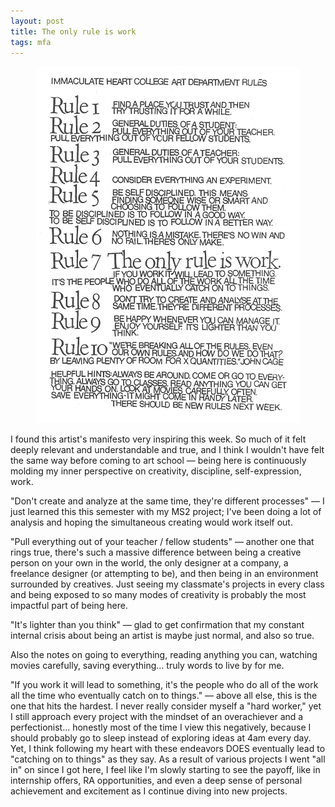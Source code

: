 ```yaml
---
layout: post
title: The only rule is work
tags: mfa
---
```

<figure>
  <img src="/assets/images/10_rules.jpg">
</figure>

I found this artist's manifesto very inspiring this week. So much of it felt deeply relevant and understandable and true, and I think I wouldn't have felt the same way before coming to art school — being here is continuously molding my inner perspective on creativity, discipline, self-expression, work.

"Don't create and analyze at the same time, they're different processes" — I just learned this this semester with my MS2 project; I've been doing a lot of analysis and hoping the simultaneous creating would work itself out. 

"Pull everything out of your teacher / fellow students" — another one that rings true, there's such a massive difference between being a creative person on your own in the world, the only designer at a company, a freelance designer (or attempting to be), and then being in an environment surrounded by creatives. Just seeing my classmate's projects in every class and being exposed to so many modes of creativity is probably the most impactful part of being here. 

"It's lighter than you think" — glad to get confirmation that my constant internal crisis about being an artist is maybe just normal, and also so true.

Also the notes on going to everything, reading anything you can, watching movies carefully, saving everything... truly words to live by for me. 

"If you work it will lead to something, it's the people who do all of the work all the time who eventually catch on to things." — above all else, this is the one that hits the hardest. I never really consider myself a "hard worker," yet I still approach every project with the mindset of an overachiever and a perfectionist... honestly most of the time I view this negatively, because I should probably go to sleep instead of exploring ideas at 4am every day. Yet, I think following my heart with these endeavors DOES eventually lead to "catching on to things" as they say. As a result of various projects I went "all in" on since I got here, I feel like I'm slowly starting to see the payoff, like in internship offers, RA opportunities, and even a deep sense of personal achievement and excitement as I continue diving into new projects. 
